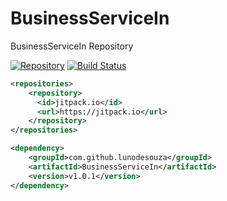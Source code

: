 # BusinessServiceIn
BusinessServiceIn Repository

[![Repository](https://jitpack.io/v/lunodesouza/BusinessServiceIn.svg)](https://jitpack.io/#lunodesouza/BusinessServiceIn)
[![Build Status](https://travis-ci.org/lunodesouza/BusinessServiceIn.svg?branch=master)](https://travis-ci.org/lunodesouza/BusinessServiceIn)
```xml
<repositories>
    <repository>
      <id>jitpack.io</id>
      <url>https://jitpack.io</url>
    </repository>
</repositories>

<dependency>
    <groupId>com.github.lunodesouza</groupId>
    <artifactId>BusinessServiceIn</artifactId>
    <version>v1.0.1</version>
</dependency>
```
